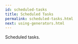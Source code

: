 ```yaml
---
id: scheduled-tasks
title: Scheduled Tasks
permalink: scheduled-tasks.html
next: using-generators.html
---
```


Scheduled tasks.
